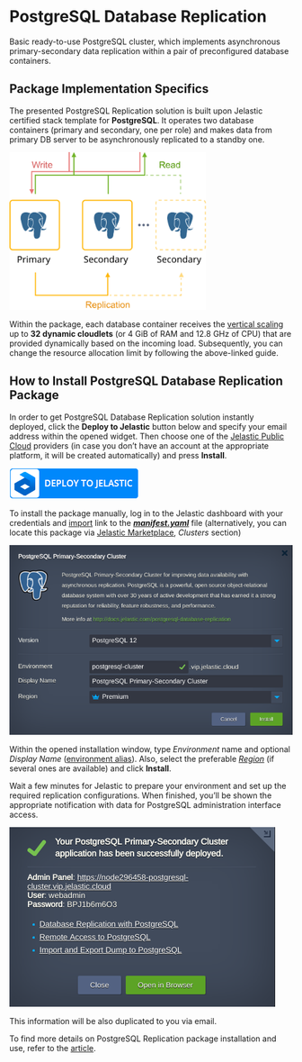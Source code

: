 # PostgreSQL Database Replication

Basic ready-to-use PostgreSQL cluster, which implements asynchronous primary-secondary data replication within a pair of preconfigured database containers.

## Package Implementation Specifics

The presented PostgreSQL Replication solution is built upon Jelastic certified stack template for **PostgreSQL**. It operates two database containers (primary and secondary, one per role) and makes data from primary DB server to be asynchronously replicated to a standby one.

<p align="left">
<img src="images/postgresql-replication-topology.svg" width="350">
</p>

Within the package, each database container receives the [vertical scaling](https://docs.jelastic.com/automatic-vertical-scaling) up to **32 dynamic cloudlets** (or 4 GiB of RAM and 12.8 GHz of CPU) that are provided dynamically based on the incoming load. Subsequently, you can change the resource allocation limit by following the above-linked guide.

## How to Install PostgreSQL Database Replication Package

In order to get PostgreSQL Database Replication solution instantly deployed, click the **Deploy to Jelastic** button below and specify your email address within the opened widget. Then choose one of the [Jelastic Public Cloud](https://jelastic.cloud) providers (in case you don’t have an account at the appropriate platform, it will be created automatically) and press **Install**.

[![Deploy](images/deploy-to-jelastic.png)](https://jelastic.com/install-application/?manifest=https://raw.githubusercontent.com/DmytroZubelevych/postgres/master/manifest.yaml)

To install the package manually, log in to the Jelastic dashboard with your credentials and [import](https://docs.jelastic.com/environment-import) link to the [**_manifest.yaml_**](https://github.com/DmytroZubelevych/postgres/blob/master/manifest.yaml) file (alternatively, you can locate this package via [Jelastic Marketplace](https://docs.jelastic.com/marketplace), *Clusters* section)

![postgresql-replication-installation](images/postgresql-replication-installation.png)

Within the opened installation window, type *Environment* name and optional *Display Name* ([environment alias](https://docs.jelastic.com/environment-aliases)). Also, select the preferable [*Region*](https://docs.jelastic.com/environment-regions) (if several ones are available) and click **Install**.

Wait a few minutes for Jelastic to prepare your environment and set up the required replication configurations. When finished, you’ll be shown the appropriate notification with data for PostgreSQL administration interface access. 

![postgresql-replication-success-message](images/postgresql-replication-success-message.png)

This information will be also duplicated to you via email.

To find more details on PostgreSQL Replication package installation and use, refer to the [article](http://blog.jelastic.com/2017/05/25/master-slave-postgresql-replication-automatic-installation/).
